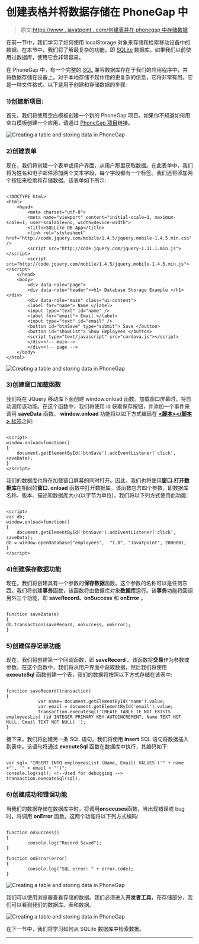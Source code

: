 # 创建表格并将数据存储在 PhoneGap 中

> 原文:[https://www . javatpoint . com/创建表并在 phonegap 中存储数据](https://www.javatpoint.com/creating-a-table-and-storing-data-in-phonegap)

在前一节中，我们学习了如何使用 localStorage 对象来存储和检索移动设备中的数据。在本节中，我们将了解最复杂的功能，即 [SQLite](https://www.javatpoint.com/sqlite-tutorial) 数据库。如果我们以前使用过数据库，使用它会非常容易。

在 PhoneGap 中，有一个完整的 [SQL](https://www.javatpoint.com/sql-tutorial) 兼容数据库存在于我们的应用程序中，并将数据存储在设备上。对于本地存储不起作用的更复杂的信息，它将非常有用。它是一种文件格式。以下是用于创建和存储数据的步骤:

### 1)创建新项目:

首先，我们将使用空白模板创建一个新的 PhoneGap 项目。如果你不知道如何用空白模板创建一个应用，请通过 [PhoneGap 项目](https://www.javatpoint.com/creating-a-new-phonegap-project)链接。

![Creating a table and storing data in PhoneGap](../Images/99fb9e6338b72975669decea0f553f9d.png)

### 2)创建表单

现在，我们将创建一个表单或用户界面，从用户那里获取数据。在此表单中，我们将为姓名和电子邮件添加两个文本字段，每个字段都有一个标签。我们还将添加两个按钮来检索和存储数据。该表单如下所示:

```

<!DOCTYPE html>
<html>
    <head>
        <meta charset="utf-8">
        <meta name="viewport" content="initial-scale=1, maximum-scale=1, user-scalable=no, width=device-width">
        <title>SQLLite DB App</title>
        <link rel="stylesheet" href="http://code.jquery.com/mobile/1.4.5/jquery.mobile-1.4.5.min.css" />
        <script src="http://code.jquery.com/jquery-1.11.1.min.js"></script>
        <script src="http://code.jquery.com/mobile/1.4.5/jquery.mobile-1.4.5.min.js"></script>
    </head>
    <body>
        <div data-role="page">
        <div data-role="header"><h1> Database Storage Example </h1></div>
        <div data-role="main" class="ui-content">
        <label for="name"> Name </label>
        <input type="text" id="name" />
        <label for="email"> Email </label>
        <input type="text" id="email" />
        <button id="btnSave" type="submit"> Save </button>
        <button id="showList"> Show Employees </button>
        <script type="text/javascript" src="cordova.js"></script>
        </div><!-- main-->
        </div><!-- page -->
    </body>
</html>

```

![Creating a table and storing data in PhoneGap](../Images/537892aff66be09274908d5918adb001.png)

### 3)创建窗口加载函数

我们将在 JQuery 移动库下面创建 window.onload 函数。加载窗口屏幕时，将自动调用该功能。在这个函数中，我们将使用 id 获取保存按钮，并添加一个事件来调用 **saveData** 函数。 **window.onload** 功能将以如下方式编码在 [**<脚本></脚本>** 标签](https://www.javatpoint.com/html-script-tag)之间:

```

<script>
window.onload=function()
{
 	document.getElementById('btnSave').addEventListener('click', saveData);
}
</script>

```

我们的数据库也将在加载窗口屏幕的同时打开。因此，我们也将使用**窗口.打开数据库**在相同的**窗口. onload** 函数中打开数据库。该函数包含四个参数，即数据库名称、版本、描述和数据库大小(以字节为单位)。我们将以下列方式使用此功能:

```

<script>
var db;
window.onload=function()
{
 	document.getElementById('btnSave').addEventListener('click', saveData);
db = window.openDatabase("employees",  "1.0", "JavaTpoint", 200000);
}
</script>

```

### 4)创建保存数据功能

现在，我们将创建具有一个参数的**保存数据**函数。这个参数的名称可以是任何东西。我们将创建**事务**函数，该函数将由数据库对象**数据库**运行。该**事务**功能将回调另外三个功能，即 **saveRecord、onSuccess** 和 **onError** 。

```

function saveData(e)
{
db.transaction(saveRecord, onSuccess, onError);
}

```

### 5)创建保存记录功能

现在，我们将创建第一个回调函数，即 **saveRecord** 。该函数将**交易**作为参数或参数。在这个函数中，我们将从用户界面中获取数据，然后我们将使用 **executeSql** 函数创建一个表，我们的数据将按照以下方式存储在该表中:

```

function saveRecord(transaction)
{
            var name= document.getElementById('name').value;
            var email = document.getElementById('email').value;
            transaction.executeSql('CREATE TABLE IF NOT EXISTS employeesList (id INTEGER PRIMARY KEY AUTOINCREMENT, Name TEXT NOT NULL, Email TEXT NOT NULL) ');
}

```

接下来，我们将创建另一条 SQL 语句。我们将使用 **insert** SQL 语句将数据插入到表中。该语句将通过 **executeSql** 函数在数据库中执行，其编码如下:

```

var sql= "INSERT INTO employeesList (Name, Email) VALUES ('" + name +"', '" + email + "')";
console.log(sql); <!--Used for debugging -->
transaction.executeSql(sql);

```

### 6)创建成功和错误功能

当我们的数据存储在数据库中时，将调用**onsecuses**函数，当出现错误或 bug 时，将调用 **onError** 函数。这两个功能将以下列方式编码:

```

function onSuccess()
{
        console.log("Record Saved");
}

function onError(error)
{
        console.log("SQL error: " + error.code);
}

```

![Creating a table and storing data in PhoneGap](../Images/e82d02840e10ae2c6163573e71ca569d.png)

我们可以使用浏览器查看存储的数据。我们必须进入**开发者工具**，在存储部分，我们可以看到我们的数据库、表和数据。

![Creating a table and storing data in PhoneGap](../Images/7d4cd61dc1df46dcf2345267227670da.png)

在下一节中，我们将学习如何从 SQLite 数据库中检索数据。

* * *